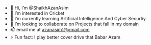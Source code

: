 - 👋 Hi, I’m @ShaikhAzanAsim
- 👀 I’m interested in Cricket
- 🌱 I’m currently learning Artificial Intelligence And Cyber Securtiy
- 💞️ I’m looking to collaborate on Projects that fall in my domain
- 📫 email me at azanasim1@gmail.com
- ⚡ Fun fact: I play better cover drive that Babar Azam

<!---
ShaikhAzanAsim/ShaikhAzanAsim is a ✨ special ✨ repository because its `README.md` (this file) appears on your GitHub profile.
You can click the Preview link to take a look at your changes.
--->
